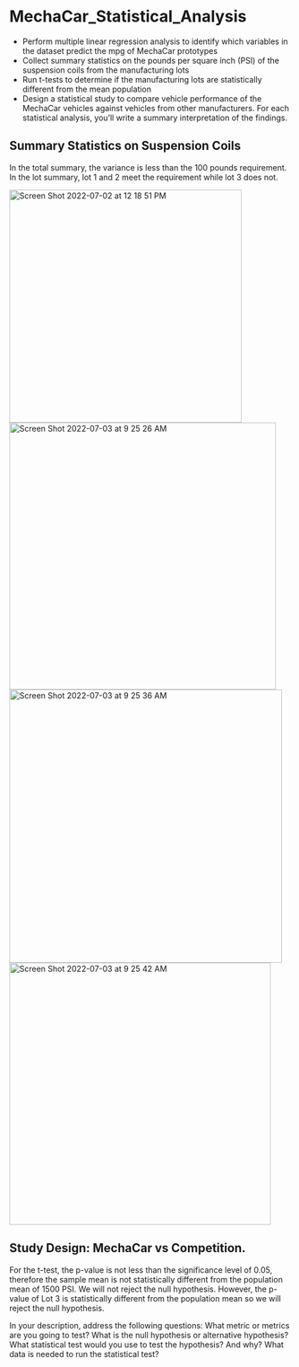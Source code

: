 # MechaCar_Statistical_Analysis
* Perform multiple linear regression analysis to identify which variables in the dataset predict the mpg of MechaCar prototypes
* Collect summary statistics on the pounds per square inch (PSI) of the suspension coils from the manufacturing lots
* Run t-tests to determine if the manufacturing lots are statistically different from the mean population
* Design a statistical study to compare vehicle performance of the MechaCar vehicles against vehicles from other manufacturers. For each statistical analysis, you’ll write a summary interpretation of the findings.

## Summary Statistics on Suspension Coils
In the total summary, the variance is less than the 100 pounds requirement. In the lot summary, lot 1 and 2 meet the requirement while lot 3 does not.

<img width="415" alt="Screen Shot 2022-07-02 at 12 18 51 PM" src="https://user-images.githubusercontent.com/95447175/177013722-1ae379d3-48a6-4f92-946c-500e29a901e0.png">

<img width="476" alt="Screen Shot 2022-07-03 at 9 25 26 AM" src="https://user-images.githubusercontent.com/95447175/177046402-3d6be67f-90fb-454d-be78-426b687534aa.png">

<img width="487" alt="Screen Shot 2022-07-03 at 9 25 36 AM" src="https://user-images.githubusercontent.com/95447175/177046405-013841f2-6253-45c1-bbcb-143f36e6a69a.png">

<img width="467" alt="Screen Shot 2022-07-03 at 9 25 42 AM" src="https://user-images.githubusercontent.com/95447175/177046412-9e5e6753-3f1d-441e-82c0-4b751648a244.png">


## Study Design: MechaCar vs Competition.
For the t-test, the p-value is not less than the significance level of 0.05, therefore the sample mean is not statistically different from the population mean of 1500 PSI. We will not reject the null hypothesis. However, the p-value of Lot 3 is statistically different from the population mean so we will reject the null hypothesis.

In your description, address the following questions:
What metric or metrics are you going to test?
What is the null hypothesis or alternative hypothesis?
What statistical test would you use to test the hypothesis? And why?
What data is needed to run the statistical test?

